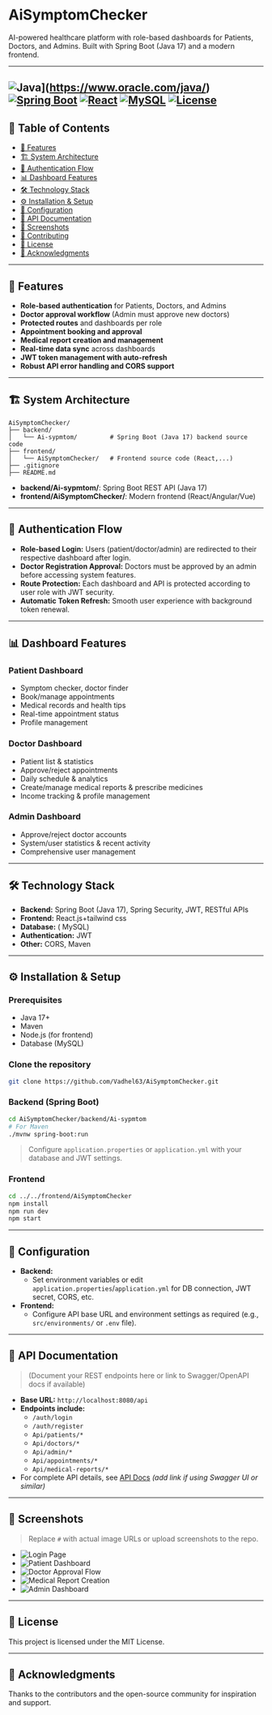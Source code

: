 # AiSymptomChecker

AI-powered healthcare platform with role-based dashboards for Patients, Doctors, and Admins. Built with Spring Boot (Java 17) and a modern frontend.

---
![Java](https://img.shields.io/badge/Java-17+-orange.svg)](https://www.oracle.com/java/)
[![Spring Boot](https://img.shields.io/badge/Spring%20Boot-3.2.0-brightgreen.svg)](https://spring.io/projects/spring-boot)
[![React](https://img.shields.io/badge/React-18.2.0-blue.svg)](https://reactjs.org/)
[![MySQL](https://img.shields.io/badge/MySQL-8.0+-blue.svg)](https://www.mysql.com/)
[![License](https://img.shields.io/badge/License-MIT-yellow.svg)](LICENSE)
---

## 📑 Table of Contents

- [🌟 Features](#features)
- [🏗️ System Architecture](#system-architecture)
- [🔐 Authentication Flow](#authentication-flow)
- [📊 Dashboard Features](#dashboard-features)
- [🛠️ Technology Stack](#technology-stack)
- [⚙️ Installation & Setup](#installation--setup)
- [🔧 Configuration](#configuration)
- [📱 API Documentation](#api-documentation)
- [📸 Screenshots](#screenshots)
- [🤝 Contributing](#contributing)
- [📄 License](#license)
- [🙏 Acknowledgments](#acknowledgments)

---

## 🌟 Features

- **Role-based authentication** for Patients, Doctors, and Admins
- **Doctor approval workflow** (Admin must approve new doctors)
- **Protected routes** and dashboards per role
- **Appointment booking and approval**
- **Medical report creation and management**
- **Real-time data sync** across dashboards
- **JWT token management with auto-refresh**
- **Robust API error handling and CORS support**

---

## 🏗️ System Architecture

```
AiSymptomChecker/
├── backend/
│   └── Ai-sypmtom/         # Spring Boot (Java 17) backend source code
├── frontend/
│   └── AiSymptomChecker/   # Frontend source code (React,...)
├── .gitignore
├── README.md
```

- **backend/Ai-sypmtom/**: Spring Boot REST API (Java 17)
- **frontend/AiSymptomChecker/**: Modern frontend (React/Angular/Vue)

---

## 🔐 Authentication Flow

- **Role-based Login:** Users (patient/doctor/admin) are redirected to their respective dashboard after login.
- **Doctor Registration Approval:** Doctors must be approved by an admin before accessing system features.
- **Route Protection:** Each dashboard and API is protected according to user role with JWT security.
- **Automatic Token Refresh:** Smooth user experience with background token renewal.

---

## 📊 Dashboard Features

### Patient Dashboard
- Symptom checker, doctor finder
- Book/manage appointments
- Medical records and health tips
- Real-time appointment status
- Profile management

### Doctor Dashboard
- Patient list & statistics
- Approve/reject appointments
- Daily schedule & analytics
- Create/manage medical reports & prescribe medicines
- Income tracking & profile management

### Admin Dashboard
- Approve/reject doctor accounts
- System/user statistics & recent activity
- Comprehensive user management

---

## 🛠️ Technology Stack

- **Backend:** Spring Boot (Java 17), Spring Security, JWT, RESTful APIs
- **Frontend:** React.js+tailwind css
- **Database:** ( MySQL) 
- **Authentication:** JWT
- **Other:** CORS, Maven

---

## ⚙️ Installation & Setup

### Prerequisites

- Java 17+
- Maven 
- Node.js (for frontend)
- Database (MySQL)

### Clone the repository

```bash
git clone https://github.com/Vadhel63/AiSymptomChecker.git
```

### Backend (Spring Boot)

```bash
cd AiSymptomChecker/backend/Ai-sypmtom
# For Maven
./mvnw spring-boot:run

```
> Configure `application.properties` or `application.yml` with your database and JWT settings.

### Frontend

```bash
cd ../../frontend/AiSymptomChecker
npm install
npm run dev
npm start
```

---

## 🔧 Configuration

- **Backend:**  
  - Set environment variables or edit `application.properties`/`application.yml` for DB connection, JWT secret, CORS, etc.
- **Frontend:**  
  - Configure API base URL and environment settings as required (e.g., `src/environments/` or `.env` file).

---

## 📱 API Documentation

> (Document your REST endpoints here or link to Swagger/OpenAPI docs if available)

- **Base URL:** `http://localhost:8080/api`
- **Endpoints include:**
  - `/auth/login`
  - `/auth/register`
  - `Api/patients/*`
  - `Api/doctors/*`
  - `Api/admin/*`
  - `Api/appointments/*`
  - `Api/medical-reports/*`
- For complete API details, see [API Docs](#) _(add link if using Swagger UI or similar)_

---

## 📸 Screenshots

> Replace `#` with actual image URLs or upload screenshots to the repo.

- ![Login Page](#)
- ![Patient Dashboard](#)
- ![Doctor Approval Flow](#)
- ![Medical Report Creation](#)
- ![Admin Dashboard](#)

---







## 📄 License

This project is licensed under the MIT License.

---

## 🙏 Acknowledgments

Thanks to the contributors and the open-source community for inspiration and support.
